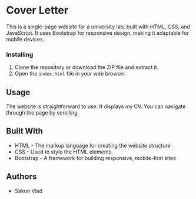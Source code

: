 # Cover Letter

This is a single-page website for a university lab, built with HTML, CSS, and JavaScript. It uses Bootstrap for responsive design, making it adaptable for mobile devices.

### Installing

1. Clone the repository or download the ZIP file and extract it.
2. Open the `index.html` file in your web browser.

## Usage

The website is straightforward to use. It displays my CV. You can navigate through the page by scrolling.

## Built With

- HTML - The markup language for creating the website structure
- CSS - Used to style the HTML elements
- Bootstrap - A framework for building responsive, mobile-first sites

## Authors

- Sakun Vlad
